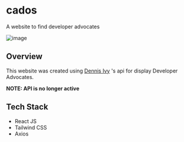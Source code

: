 # cados
A website to find developer advocates

![image](https://github.com/mahesh-143/cados/assets/68990762/f454afd8-8932-4526-9a48-65c1f9d6f0a6)

## Overview
This website was created using [Dennis Ivy](https://www.youtube.com/c/DennisIvy) 's api for display Developer Advocates.

**NOTE: API is no longer active**

## Tech Stack
 - React JS
 - Tailwind CSS
 - Axios
